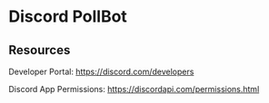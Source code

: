 # Discord PollBot

## Resources

Developer Portal:
https://discord.com/developers

Discord App Permissions:
https://discordapi.com/permissions.html
